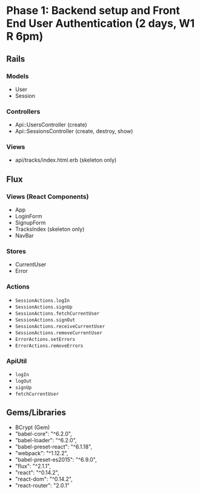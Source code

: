# Phase 1: Backend setup and Front End User Authentication (2 days, W1 R 6pm)

## Rails
### Models
* User
* Session

### Controllers
* Api::UsersController (create)
* Api::SessionsController (create, destroy, show)

### Views
* api/tracks/index.html.erb (skeleton only)

## Flux
### Views (React Components)
* App
* LoginForm
* SignupForm
* TracksIndex (skeleton only)
* NavBar

### Stores
* CurrentUser
* Error

### Actions
* `SessionActions.logIn`
* `SessionActions.signUp`
* `SessionActions.fetchCurrentUser`
* `SessionActions.signOut`
* `SessionActions.receiveCurrentUser`
* `SessionActions.removeCurrentUser`
* `ErrorActions.setErrors`
* `ErrorActions.removeErrors`

### ApiUtil
* `logIn`
* `logOut`
* `signUp`  
* `fetchCurrentUser`

## Gems/Libraries
* BCrypt (Gem)
* "babel-core": "^6.2.0",
* "babel-loader": "^6.2.0",
* "babel-preset-react": "^6.1.18",
* "webpack": "^1.12.2",
* "babel-preset-es2015": "^6.9.0",
* "flux": "^2.1.1",
* "react": "^0.14.2",
* "react-dom": "^0.14.2",
* "react-router": "2.0.1"
